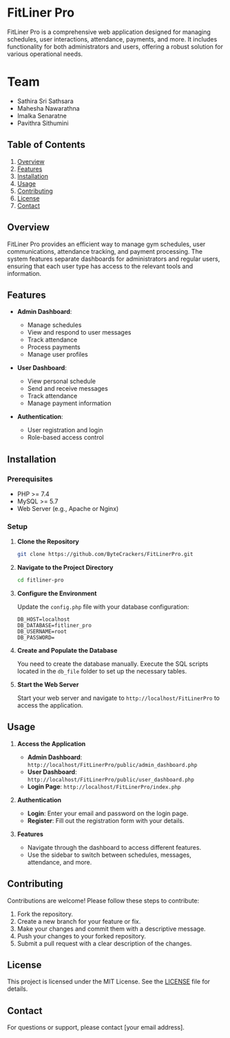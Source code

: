 # FitLiner Pro

FitLiner Pro is a comprehensive web application designed for managing schedules, user interactions, attendance, payments, and more. It includes functionality for both administrators and users, offering a robust solution for various operational needs.

# Team

- Sathira Sri Sathsara
- Mahesha Nawarathna
- Imalka Senaratne
- Pavithra Sithumini

## Table of Contents

1. [Overview](#overview)
2. [Features](#features)
3. [Installation](#installation)
4. [Usage](#usage)
5. [Contributing](#contributing)
6. [License](#license)
7. [Contact](#contact)

## Overview

FitLiner Pro provides an efficient way to manage gym schedules, user communications, attendance tracking, and payment processing. The system features separate dashboards for administrators and regular users, ensuring that each user type has access to the relevant tools and information.

## Features

- **Admin Dashboard**: 
  - Manage schedules
  - View and respond to user messages
  - Track attendance
  - Process payments
  - Manage user profiles
  
- **User Dashboard**:
  - View personal schedule
  - Send and receive messages
  - Track attendance
  - Manage payment information
  
- **Authentication**: 
  - User registration and login
  - Role-based access control

## Installation

### Prerequisites

- PHP >= 7.4
- MySQL >= 5.7
- Web Server (e.g., Apache or Nginx)

### Setup

1. **Clone the Repository**

   ```bash
   git clone https://github.com/ByteCrackers/FitLinerPro.git
   ```

2. **Navigate to the Project Directory**

   ```bash
   cd fitliner-pro
   ```

3. **Configure the Environment**

   Update the `config.php` file with your database configuration:

   ```
   DB_HOST=localhost
   DB_DATABASE=fitliner_pro
   DB_USERNAME=root
   DB_PASSWORD=
   ```

5. **Create and Populate the Database**

   You need to create the database manually. Execute the SQL scripts located in the `db_file` folder to set up the necessary tables.

6. **Start the Web Server**

   Start your web server and navigate to `http://localhost/FitLinerPro` to access the application.

## Usage

1. **Access the Application**

   - **Admin Dashboard**: `http://localhost/FitLinerPro/public/admin_dashboard.php`
   - **User Dashboard**: `http://localhost/FitLinerPro/public/user_dashboard.php`
   - **Login Page**: `http://localhost/FitLinerPro/index.php`

2. **Authentication**

   - **Login**: Enter your email and password on the login page.
   - **Register**: Fill out the registration form with your details.

3. **Features**

   - Navigate through the dashboard to access different features.
   - Use the sidebar to switch between schedules, messages, attendance, and more.

## Contributing

Contributions are welcome! Please follow these steps to contribute:

1. Fork the repository.
2. Create a new branch for your feature or fix.
3. Make your changes and commit them with a descriptive message.
4. Push your changes to your forked repository.
5. Submit a pull request with a clear description of the changes.

## License

This project is licensed under the MIT License. See the [LICENSE](LICENSE) file for details.

## Contact

For questions or support, please contact [your email address].

